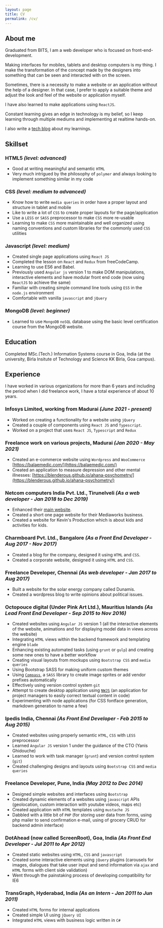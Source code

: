 ```yaml
---
layout: page
title: CV
permalink: /cv/
---
```

## About me
Graduated from BITS, I am a web developer who is focused on front-end-development.

Making interfaces for mobiles, tablets and desktop computers is my thing. I make the transformation of the concept made by the designers into something that can be
seen and interacted with on the screen.

Sometimes, there is a necessity to make a website or an application without the help of a designer. In that case, I prefer to apply a suitable theme and adjust the look and feel of the website or application myself.

I have also learned to make applications using `ReactJS`.

Constant learning gives an edge in technology is my belief, so I keep learning through multiple mediums and implementing at realtime hands-on.

I also write a [tech blog](https://blenderous.github.io/) about my learnings.

## Skillset

### HTML5 *(level: advanced)*
- Good at writing meaningful and semantic `HTML`
- Very much intrigued by the philosophy of `polymer` and always looking to implement something similar in my code

### CSS *(level: medium to advanced)*
- Know how to write `media queries` in order have a proper layout and structure in tablet and mobile
- Like to write a lot of `CSS` to create proper layouts for the page/application
- Use a `LESS` or `SASS` preprocessor to make `CSS` more re-usable
- Learning to make `CSS` more maintainable and well organized using naming conventions and custom libraries for the commonly used `CSS` utilities

### Javascript *(level: medium)*
- Created single page applications using `React JS`
- Completed the lesson on `React` and `Redux` from freeCodeCamp.
- Learning to use ES6 and Babel.
- Previously used `Angular js` version 1 to make DOM manipulations, interactive elements and have modular front end code (now using `ReactJS` to achieve the same)
- Familiar with creating simple command line tools using `ES5` in the `node.js` environment
- Comfortable with vanilla `javascript` and `jQuery`

### MongoDB *(level: beginner)*
- Learned to use `MongoDB` `noSQL` database using the basic level certification course from the MongoDB website.

## Education

Completed MSc.(Tech.) Information Systems course in Goa, India (at the university, Birla Insitute of Technology and Science KK Birla, Goa campus).

## Experience

I have worked in various organizations for more than 6 years and including the period when I did freelance work, I have a total experience of about 10 years.

### Infosys Limited, working from Madurai *(June 2021 - present)*
- Worked on creating a functionality for a website using `jQuery`
- Created a couple of components using `React JS` and `Typescript`.
- Worked on a project that uses `React JS`, `Typescript` and `Redux`

### Freelance work on various projects, Madurai *(Jan 2020 - May 2021)*
- Created an e-commerce website using `Wordpress` and `WooCommerce` [https://balaemedic.com/](https://balaemedic.com/)
- Created an application to measure depression and other mental illnesses: [https://blenderous.github.io/ahana-psychometry/](https://blenderous.github.io/ahana-psychometry/)

### Netcom computers India Pvt. Ltd., Tirunelveli *(As a web developer - Jan 2018 to Dec 2019)*
- Enhanced their [main website](http://netcomcomputersindia.com).
- Created a short one page website for their Mediaworks business.
- Created a website for Kevin's Production which is about kids and activities for kids.

### Charmboard Pvt. Ltd., Bangalore *(As a Front End Developer - Aug 2017 - Nov 2017)*
- Created a blog for the company, designed it using `HTML` and `CSS`.
- Created a corporate website, designed it using `HTML` and `CSS`.

### Freelance Developer, Chennai *(As web developer - Jan 2017 to Aug 2017)*
- Built a website for the solar energy company called Dunamis.
- Created a wordpress blog to write opinions about political issues.

### Octopouce digital (Under Pink Art Ltd.), Mauritius Islands *(As Lead Front End Developer - Sep 2015 to Nov 2016)*
- Created websites using `Angular JS` version 1  (all the interactive elements of the website, animations and for displaying model data in views across the website)
- Integrating `HTML` views within the backend framework and templating engine `blade`
- Enhancing existing automated tasks (using `grunt` or `gulp`) and creating some new ones to have a better work­flow
- Creating visual layouts from mockups using `Bootstrap CSS`  and `media queries`
- Using Bootstrap SASS for making uniform custom themes
- Using [`Compass`](http://compass-style.org/), a `SASS` library to create image sprites or add vendor prefixes automatically
- Effectively using version control system `git`
- Attempt to create desktop application using [`NWJS`](https://nwjs.io/) (an application for project managers to easily correct textual content in code)
- Experimenting with node applications (for CSS
fontface generation, markdown generation to name a few)

### Ipedis India, Chennai *(As Front End Developer - Feb 2015 to Aug 2015)*
- Created websites using properly semantic `HTML`, `CSS` with `LESS` preprocessor
- Learned `Angular JS` version 1 under the guidance of the CTO (Yanis Ghidouche)
- Learned to work with task manager (`grunt`) and version control system (`git`)
- Created challenging designs and layouts using `Bootstrap CSS` and `media queries`

### Freelance Developer, Pune, India *(May 2012 to Dec 2014)*
- Designed simple websites and interfaces using `Bootstrap`
- Created dynamic elements of a websites using `javascript` APIs (geolocation, custom interaction with youtube videos, maps etc)
- Created application with `HTML` templates using `mustache JS`
- Dabbled with a little bit of `PHP` (for storing user data from forms, using php mailer to send confirmation e-mail, using of grocery CRUD for backend admin interface)

### DotAhead (now called ScreenRoot), Goa, India *(As Front End Developer - Jul 2011 to Apr 2012)*
- Created static websites using `HTML`, `CSS` and `javascript`
- Created some interactive elements using `jQuery` plugins (carousels for images, dialogues that take user input and send information via `ajax` and `HTML` forms with client side validation)
- Went through the painstaking process of developing compatibility for IE6

### TransGraph, Hyderabad, India *(As an Intern - Jan 2011 to Jun 2011)*
- Created `HTML` forms for internal applications
- Created simple UI using `jQuery UI`
- Integrated `HTML` views with business logic written in `C#`
